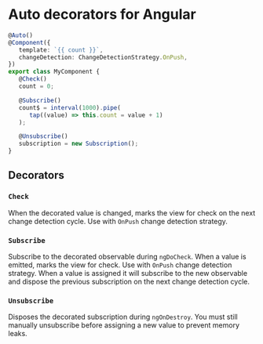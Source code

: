 # Auto decorators for Angular

```ts
@Auto()
@Component({
   template: `{{ count }}`,
   changeDetection: ChangeDetectionStrategy.OnPush,
})
export class MyComponent {
   @Check()
   count = 0;

   @Subscribe()
   count$ = interval(1000).pipe(
      tap((value) => this.count = value + 1)
   );

   @Unsubscribe()
   subscription = new Subscription();
}
```

## Decorators

### `Check`

When the decorated value is changed, marks the view for check on the next change detection cycle. Use with `OnPush` change detection strategy.

### `Subscribe`

Subscribe to the decorated observable during `ngDoCheck`. When a value is emitted, marks the view for check. Use with `OnPush` change detection strategy.
When a value is assigned it will subscribe to the new observable and dispose the previous subscription on the next change detection cycle.

### `Unsubscribe`

Disposes the decorated subscription during `ngOnDestroy`. You must still manually unsubscribe before assigning a new value to prevent memory leaks.
